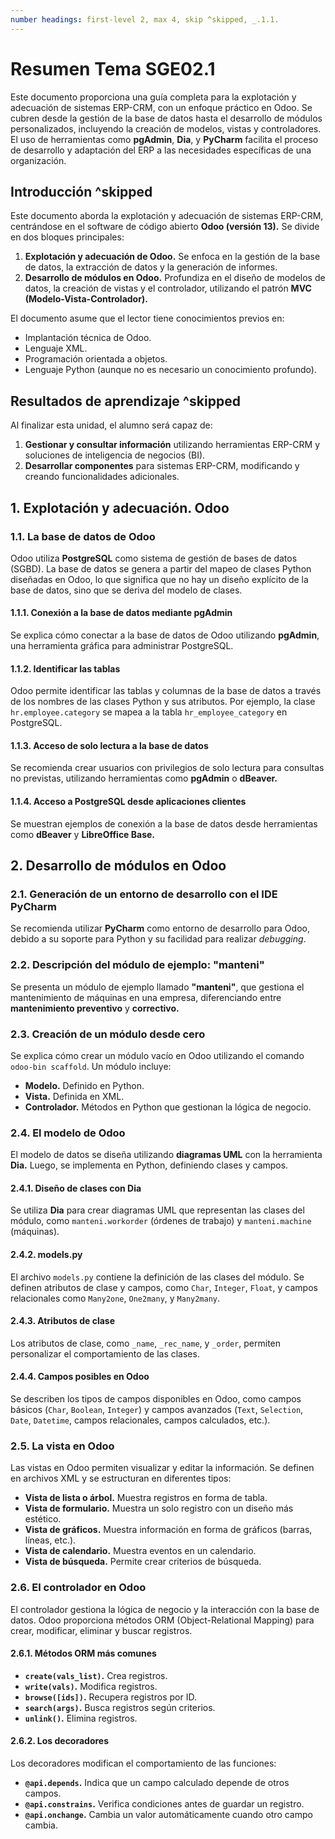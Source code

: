 ```yaml
---
number headings: first-level 2, max 4, skip ^skipped, _.1.1.
---
```


# Resumen **Tema SGE02.1**

Este documento proporciona una guía completa para la explotación y adecuación de sistemas ERP-CRM, con un enfoque práctico en Odoo. Se cubren desde la gestión de la base de datos hasta el desarrollo de módulos personalizados, incluyendo la creación de modelos, vistas y controladores. El uso de herramientas como **pgAdmin**, **Dia**, y **PyCharm** facilita el proceso de desarrollo y adaptación del ERP a las necesidades específicas de una organización.

## Introducción ^skipped

Este documento aborda la explotación y adecuación de sistemas ERP-CRM, centrándose en el software de código abierto **Odoo (versión 13).** Se divide en dos bloques principales:

1. **Explotación y adecuación de Odoo.** Se enfoca en la gestión de la base de datos, la extracción de datos y la generación de informes.
2. **Desarrollo de módulos en Odoo.** Profundiza en el diseño de modelos de datos, la creación de vistas y el controlador, utilizando el patrón **MVC (Modelo-Vista-Controlador).**

El documento asume que el lector tiene conocimientos previos en:

- Implantación técnica de Odoo.
- Lenguaje XML.
- Programación orientada a objetos.
- Lenguaje Python (aunque no es necesario un conocimiento profundo).

## Resultados de aprendizaje ^skipped

Al finalizar esta unidad, el alumno será capaz de:

1. **Gestionar y consultar información** utilizando herramientas ERP-CRM y soluciones de inteligencia de negocios (BI).
2. **Desarrollar componentes** para sistemas ERP-CRM, modificando y creando funcionalidades adicionales.

## 1. Explotación y adecuación. Odoo

### 1.1. **La base de datos de Odoo**

Odoo utiliza **PostgreSQL** como sistema de gestión de bases de datos (SGBD). La base de datos se genera a partir del mapeo de clases Python diseñadas en Odoo, lo que significa que no hay un diseño explícito de la base de datos, sino que se deriva del modelo de clases.

#### 1.1.1. Conexión a la base de datos mediante pgAdmin

Se explica cómo conectar a la base de datos de Odoo utilizando **pgAdmin**, una herramienta gráfica para administrar PostgreSQL.

#### 1.1.2. Identificar las tablas

Odoo permite identificar las tablas y columnas de la base de datos a través de los nombres de las clases Python y sus atributos. Por ejemplo, la clase `hr.employee.category` se mapea a la tabla `hr_employee_category` en PostgreSQL.

#### 1.1.3. Acceso de solo lectura a la base de datos

Se recomienda crear usuarios con privilegios de solo lectura para consultas no previstas, utilizando herramientas como **pgAdmin** o **dBeaver.**

#### 1.1.4. Acceso a PostgreSQL desde aplicaciones clientes

Se muestran ejemplos de conexión a la base de datos desde herramientas como **dBeaver** y **LibreOffice Base.**

## 2. Desarrollo de módulos en Odoo

### 2.1. **Generación de un entorno de desarrollo con el IDE PyCharm**

Se recomienda utilizar **PyCharm** como entorno de desarrollo para Odoo, debido a su soporte para Python y su facilidad para realizar *debugging*.

### 2.2. **Descripción del módulo de ejemplo: "manteni"**

Se presenta un módulo de ejemplo llamado **"manteni"**, que gestiona el mantenimiento de máquinas en una empresa, diferenciando entre **mantenimiento preventivo** y **correctivo.**

### 2.3. **Creación de un módulo desde cero**

Se explica cómo crear un módulo vacío en Odoo utilizando el comando `odoo-bin scaffold`. Un módulo incluye:

- **Modelo.** Definido en Python.
- **Vista.** Definida en XML.
- **Controlador.** Métodos en Python que gestionan la lógica de negocio.

### 2.4. **El modelo de Odoo**

El modelo de datos se diseña utilizando **diagramas UML** con la herramienta **Dia.** Luego, se implementa en Python, definiendo clases y campos.

#### 2.4.1. Diseño de clases con Dia

Se utiliza **Dia** para crear diagramas UML que representan las clases del módulo, como `manteni.workorder` (órdenes de trabajo) y `manteni.machine` (máquinas).

#### 2.4.2. models.py

El archivo `models.py` contiene la definición de las clases del módulo. Se definen atributos de clase y campos, como `Char`, `Integer`, `Float`, y campos relacionales como `Many2one`, `One2many`, y `Many2many`.

#### 2.4.3. Atributos de clase

Los atributos de clase, como `_name`, `_rec_name`, y `_order`, permiten personalizar el comportamiento de las clases.

#### 2.4.4. Campos posibles en Odoo

Se describen los tipos de campos disponibles en Odoo, como campos básicos (`Char`, `Boolean`, `Integer`) y campos avanzados (`Text`, `Selection`, `Date`, `Datetime`, campos relacionales, campos calculados, etc.).

### 2.5. **La vista en Odoo**

Las vistas en Odoo permiten visualizar y editar la información. Se definen en archivos XML y se estructuran en diferentes tipos:

- **Vista de lista o árbol.** Muestra registros en forma de tabla.
- **Vista de formulario.** Muestra un solo registro con un diseño más estético.
- **Vista de gráficos.** Muestra información en forma de gráficos (barras, líneas, etc.).
- **Vista de calendario.** Muestra eventos en un calendario.
- **Vista de búsqueda.** Permite crear criterios de búsqueda.

### 2.6. **El controlador en Odoo**

El controlador gestiona la lógica de negocio y la interacción con la base de datos. Odoo proporciona métodos ORM (Object-Relational Mapping) para crear, modificar, eliminar y buscar registros.

#### 2.6.1. Métodos ORM más comunes
- **`create(vals_list)`.** Crea registros.
- **`write(vals)`.** Modifica registros.
- **`browse([ids])`.** Recupera registros por ID.
- **`search(args)`.** Busca registros según criterios.
- **`unlink()`.** Elimina registros.

#### 2.6.2. Los decoradores

Los decoradores modifican el comportamiento de las funciones:

- **`@api.depends`.** Indica que un campo calculado depende de otros campos.
- **`@api.constrains`.** Verifica condiciones antes de guardar un registro.
- **`@api.onchange`.** Cambia un valor automáticamente cuando otro campo cambia.
